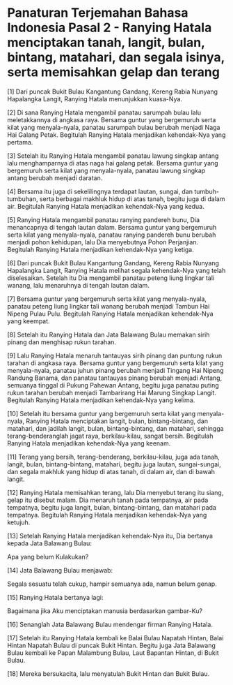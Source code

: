 # Panaturan Terjemahan Bahasa Indonesia Pasal 2 - Ranying Hatala menciptakan tanah, langit, bulan, bintang, matahari, dan segala isinya, serta memisahkan gelap dan terang

[1] Dari puncak Bukit Bulau Kangantung Gandang, Kereng Rabia Nunyang Hapalangka Langit, Ranying Hatala menunjukkan kuasa-Nya.

[2] Di sana Ranying Hatala mengambil panatau sarumpah bulau lalu meletakkannya di angkasa raya. Bersama guntur yang bergemuruh serta kilat yang menyala-nyala, panatau sarumpah bulau berubah menjadi Naga Hai Galang Petak. Begitulah Ranying Hatala menjadikan kehendak-Nya yang pertama.

[3] Setelah itu Ranying Hatala mengambil panatau lawung singkap antang lalu menghamparnya di atas naga hai galang petak. Bersama guntur yang bergemuruh serta kilat yang menyala-nyala, panatau lawung singkap antang berubah menjadi daratan.

[4] Bersama itu juga di sekelilingnya terdapat lautan, sungai, dan tumbuh-tumbuhan, serta berbagai makhluk hidup di atas tanah, begitu juga di dalam air. Begitulah Ranying Hatala menjadikan kehendak-Nya yang kedua.

[5] Ranying Hatala mengambil panatau ranying pandereh bunu, Dia menancapnya di tengah lautan dalam. Bersama guntur yang bergemuruh serta kilat yang menyala-nyala, panatau ranying pandereh bunu berubah menjadi pohon kehidupan, lalu Dia menyebutnya Pohon Perjanjian. Begitulah Ranying Hatala menjadikan kehendak-Nya yang ketiga.

[6] Dari puncak Bukit Bulau Kangantung Gandang, Kereng Rabia Nunyang Hapalangka Langit, Ranying Hatala melihat segala kehendak-Nya yang telah diselesaikan. Setelah itu Dia mengambil panatau peteng liung lingkar tali wanang, lalu menaruhnya di tengah lautan dalam.

[7] Bersama guntur yang bergemuruh serta kilat yang menyala-nyala, panatau peteng liung lingkar tali wanang berubah menjadi Tambun Hai Nipeng Pulau Pulu. Begitulah Ranying Hatala menjadikan kehendak-Nya yang keempat.

[8] Setelah itu Ranying Hatala dan Jata Balawang Bulau memakan sirih pinang dan menghisap rukun tarahan.

[9] Lalu Ranying Hatala menaruh tantauyas sirih pinang dan puntung rukun tarahan di angkasa raya. Bersama guntur yang bergemuruh serta kilat yang menyala-nyala, panatau juhun pinang berubah menjadi Tingang Hai Nipeng Randung Banama, dan panatau tantauyas pinang berubah menjadi Antang, semuanya tinggal di Pukung Pahewan Antang, begitu juga panatau puting rukun tarahan berubah menjadi Tambarirang Hai Marung Singkap Langit. Begitulah Ranying Hatala menjadikan kehendak-Nya yang kelima.

[10] Setelah itu bersama guntur yang bergemuruh serta kilat yang menyala-nyala, Ranying Hatala menciptakan langit, bulan, bintang-bintang, dan matahari, dan jadilah langit, bulan, bintang-bintang, dan matahari, sehingga terang-benderanglah jagat raya, berkilau-kilau, sangat bersih. Begitulah Ranying Hatala menjadikan kehendak-Nya yang keenam.

[11] Terang yang bersih, terang-benderang, berkilau-kilau, juga ada tanah, langit, bulan, bintang-bintang, matahari, begitu juga lautan, sungai-sungai, dan segala makhluk yang hidup di atas tanah, di dalam air, dan di bawah langit.

[12] Ranying Hatala memisahkan terang, lalu Dia menyebut terang itu siang, gelap itu disebut malam. Dia menaruh tanah pada tempatnya, air pada tempatnya, begitu juga langit, bulan, bintang-bintang, dan matahari pada tempatnya. Begitulah Ranying Hatala menjadikan kehendak-Nya yang ketujuh.

[13] Setelah Ranying Hatala menjadikan kehendak-Nya itu, Dia bertanya kepada Jata Balawang Bulau:

Apa yang belum Kulakukan?

[14]  Jata Balawang Bulau menjawab:

Segala sesuatu telah cukup, hampir semuanya ada, namun belum genap.

[15] Ranying Hatala bertanya lagi:

Bagaimana jika Aku menciptakan manusia berdasarkan gambar-Ku?

[16] Senanglah Jata Balawang Bulau mendengar firman Ranying Hatala.

[17] Setelah itu Ranying Hatala kembali ke Balai Bulau Napatah Hintan, Balai Hintan Napatah Bulau di puncak Bukit Hintan. Begitu juga Jata Balawang Bulau kembali ke Papan Malambung Bulau, Laut Bapantan Hintan, di Bukit Bulau.

[18] Mereka bersukacita, lalu menyatulah Bukit Hintan dan Bukit Bulau.

